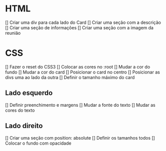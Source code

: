 # HTML
[] Criar uma div para cada lado do Card
[] Criar uma seção com a descrição
[] Criar uma seção de informações
[] Criar uma seção com a imagem da reunião

# CSS
[] Fazer o reset do CSS3
[] Colocar as cores no :root
[] Mudar a cor do fundo
[] Mudar a cor do card
[] Posicionar o card no centro
[] Posicionar as divs uma ao lado da outra
[] Definir o tamanho máximo do card

## Lado esquerdo
[] Definir preenchimento e margens
[] Mudar a fonte do texto
[] Mudar as cores do texto

## Lado direito
[] Criar uma seção com position: absolute
[] Definir os tamanhos todos
[] Colocar o fundo com opacidade